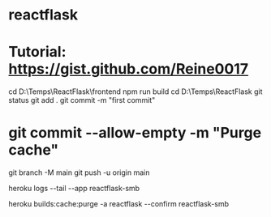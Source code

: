 # reactflask
# Tutorial: https://gist.github.com/Reine0017
cd D:\Temps\ReactFlask\frontend
npm run build
cd D:\Temps\ReactFlask
git status
git add .
git commit -m "first commit"
# git commit --allow-empty -m "Purge cache"
git branch -M main
git push -u origin main

heroku logs --tail --app reactflask-smb

heroku builds:cache:purge -a reactflask  --confirm reactflask-smb
